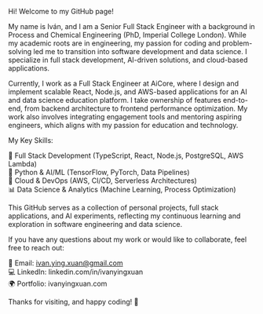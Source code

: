 Hi! Welcome to my GitHub page!

My name is Iván, and I am a Senior Full Stack Engineer with a background in Process and Chemical Engineering (PhD, Imperial College London). While my academic roots are in engineering, my passion for coding and problem-solving led me to transition into software development and data science. I specialize in full stack development, AI-driven solutions, and cloud-based applications.

Currently, I work as a Full Stack Engineer at AiCore, where I design and implement scalable React, Node.js, and AWS-based applications for an AI and data science education platform. I take ownership of features end-to-end, from backend architecture to frontend performance optimization. My work also involves integrating engagement tools and mentoring aspiring engineers, which aligns with my passion for education and technology.<br>

My Key Skills:<br>

🚀 Full Stack Development (TypeScript, React, Node.js, PostgreSQL, AWS Lambda)<br>
🐍 Python & AI/ML (TensorFlow, PyTorch, Data Pipelines)<br>
🔧 Cloud & DevOps (AWS, CI/CD, Serverless Architectures)<br>
📊 Data Science & Analytics (Machine Learning, Process Optimization)<br>

This GitHub serves as a collection of personal projects, full stack applications, and AI experiments, reflecting my continuous learning and exploration in software engineering and data science.<br>

If you have any questions about my work or would like to collaborate, feel free to reach out:<br>

📨 Email: ivan.ying.xuan@gmail.com<br>
💻 LinkedIn: linkedin.com/in/ivanyingxuan<br>
🌍 Portfolio: ivanyingxuan.com<br>

Thanks for visiting, and happy coding! 🚀

